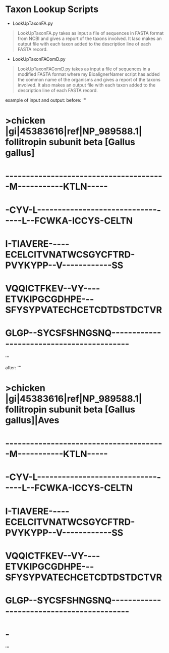 Taxon Lookup Scripts
===================

- LookUpTaxonFA.py   

>LookUpTaxonFA.py takes as input a file of sequences in FASTA format from NCBI and gives a report of the taxons involved. It laso makes an output file with each taxon added to the description line of each FASTA record.

- LookUpTaxonFAComD.py   

>LookUpTaxonFAComD.py takes as input a file of sequences in a modified FASTA format where my BioalignerNamer script has added the common name of the organisms and gives a report of the taxons involved. It also makes an output file with each taxon added to the description line of each FASTA record.

example of input and output:
before:
'''
# >chicken |gi|45383616|ref|NP_989588.1| follitropin subunit beta [Gallus gallus]
# ---------------------------------------M-----------KTLN-----
# -CYV-L----------------------------------L--FCWKA-ICCYS-CELTN
# I-TIAVERE-----ECELCITVNATWCSGYCFTRD-PVYKYPP--V------------SS
# VQQICTFKEV--VY----ETVKIPGCGDHPE---SFYSYPVATECHCETCDTDSTDCTVR
# GLGP--SYCSFSHNGSNQ------------------------------------------
'''

after:
'''
# >chicken |gi|45383616|ref|NP_989588.1| follitropin subunit beta [Gallus gallus]|Aves
# ---------------------------------------M-----------KTLN-----
# -CYV-L----------------------------------L--FCWKA-ICCYS-CELTN
# I-TIAVERE-----ECELCITVNATWCSGYCFTRD-PVYKYPP--V------------SS
# VQQICTFKEV--VY----ETVKIPGCGDHPE---SFYSYPVATECHCETCDTDSTDCTVR
# GLGP--SYCSFSHNGSNQ------------------------------------------
# -
'''
